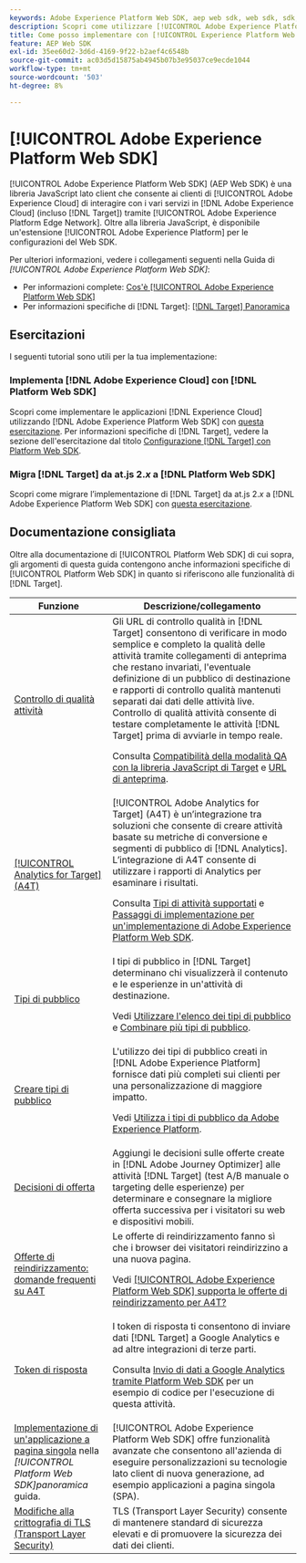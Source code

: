 ```yaml
---
keywords: Adobe Experience Platform Web SDK, aep web sdk, web sdk, sdk, adobe experience cloud, platform edge network, adobe experience platform edge network, edge network, aep edge network, Adobe Experience Platform Web SDK0
description: Scopri come utilizzare [!UICONTROL Adobe Experience Platform Web SDK] per interagire con i vari servizi di [!UICONTROL Adobe Experience Cloud] tramite [!UICONTROL AEP Edge Network].
title: Come posso implementare con [!UICONTROL Experience Platform Web SDK]?
feature: AEP Web SDK
exl-id: 35ee60d2-3d6d-4169-9f22-b2aef4c6548b
source-git-commit: ac03d5d15875ab4945b07b3e95037ce9ecde1044
workflow-type: tm+mt
source-wordcount: '503'
ht-degree: 8%

---
```


# [!UICONTROL Adobe Experience Platform Web SDK]

[!UICONTROL Adobe Experience Platform Web SDK] (AEP Web SDK) è una libreria JavaScript lato client che consente ai clienti di [!UICONTROL Adobe Experience Cloud] di interagire con i vari servizi in [!DNL Adobe Experience Cloud] (incluso [!DNL Target]) tramite [!UICONTROL Adobe Experience Platform Edge Network]. Oltre alla libreria JavaScript, è disponibile un&#39;estensione [!UICONTROL Adobe Experience Platform] per le configurazioni del Web SDK.

Per ulteriori informazioni, vedere i collegamenti seguenti nella Guida di *[!UICONTROL Adobe Experience Platform Web SDK]*:

* Per informazioni complete: [Cos&#39;è [!UICONTROL Adobe Experience Platform Web SDK]](https://experienceleague.adobe.com/docs/experience-platform/edge/home.html?lang=it)
* Per informazioni specifiche di [!DNL Target]: [[!DNL Target] Panoramica](https://experienceleague.adobe.com/docs/experience-platform/edge/personalization/adobe-target/target-overview.html?lang=it)

## Esercitazioni

I seguenti tutorial sono utili per la tua implementazione:

### Implementa [!DNL Adobe Experience Cloud] con [!DNL Platform Web SDK]

Scopri come implementare le applicazioni [!DNL Experience Cloud] utilizzando [!DNL Adobe Experience Platform Web SDK] con [questa esercitazione](https://experienceleague.adobe.com/docs/platform-learn/implement-web-sdk/overview.html?lang=it). Per informazioni specifiche di [!DNL Target], vedere la sezione dell&#39;esercitazione dal titolo [Configurazione [!DNL Target] con Platform Web SDK](https://experienceleague.adobe.com/docs/platform-learn/implement-web-sdk/applications-setup/setup-target.html?lang=it).

### Migra [!DNL Target] da at.js 2.*x* a [!DNL Platform Web SDK]

Scopri come migrare l’implementazione di [!DNL Target] da at.js 2.*x* a [!DNL Adobe Experience Platform Web SDK] con [questa esercitazione](https://experienceleague.adobe.com/docs/platform-learn/migrate-target-to-websdk/introduction.html?lang=it).

## Documentazione consigliata

Oltre alla documentazione di [!UICONTROL Platform Web SDK] di cui sopra, gli argomenti di questa guida contengono anche informazioni specifiche di [!UICONTROL Platform Web SDK] in quanto si riferiscono alle funzionalità di [!DNL Target].

| Funzione | Descrizione/collegamento |
| --- | --- |
| [Controllo di qualità attività](https://experienceleague.adobe.com/docs/target/using/activities/activity-qa/activity-qa.html?lang=it) | Gli URL di controllo qualità in [!DNL Target] consentono di verificare in modo semplice e completo la qualità delle attività tramite collegamenti di anteprima che restano invariati, l&#39;eventuale definizione di un pubblico di destinazione e rapporti di controllo qualità mantenuti separati dai dati delle attività live. Controllo di qualità attività consente di testare completamente le attività [!DNL Target] prima di avviarle in tempo reale.<p>Consulta [Compatibilità della modalità QA con la libreria JavaScript di Target](https://experienceleague.adobe.com/docs/target/using/activities/activity-qa/activity-qa.html?lang=it#compatibility) e [URL di anteprima](https://experienceleague.adobe.com/docs/target/using/activities/activity-qa/activity-qa.html?lang=it#preview). |
| [[!UICONTROL Analytics for Target] (A4T)](https://experienceleague.adobe.com/docs/target/using/integrate/a4t/a4t.html?lang=it) | [!UICONTROL Adobe Analytics for Target] (A4T) è un’integrazione tra soluzioni che consente di creare attività basate su metriche di conversione e segmenti di pubblico di [!DNL Analytics]. L’integrazione di A4T consente di utilizzare i rapporti di Analytics per esaminare i risultati.<p>Consulta [Tipi di attività supportati](https://experienceleague.adobe.com/docs/target/using/integrate/a4t/a4t.html?lang=it#section_F487896214BF4803AF78C552EF1669AA) e [Passaggi di implementazione per un&#39;implementazione di Adobe Experience Platform Web SDK](https://experienceleague.adobe.com/docs/target/using/integrate/a4t/a4timplementation.html?lang=it#platform). |
| [Tipi di pubblico](https://experienceleague.adobe.com/docs/target/using/audiences/target.html?lang=it) | I tipi di pubblico in [!DNL Target] determinano chi visualizzerà il contenuto e le esperienze in un&#39;attività di destinazione.<p>Vedi [Utilizzare l&#39;elenco dei tipi di pubblico](https://experienceleague.adobe.com/docs/target/using/audiences/create-audiences/audiences.html?lang=it#use-list) e [Combinare più tipi di pubblico](https://experienceleague.adobe.com/docs/target/using/audiences/combining-multiple-audiences.html?lang=it). |
| [Creare tipi di pubblico](https://experienceleague.adobe.com/docs/target/using/audiences/create-audiences/audiences.html?lang=it) | L&#39;utilizzo dei tipi di pubblico creati in [!DNL Adobe Experience Platform] fornisce dati più completi sui clienti per una personalizzazione di maggiore impatto.<p>Vedi [Utilizza i tipi di pubblico da Adobe Experience Platform](https://experienceleague.adobe.com/docs/target/using/audiences/create-audiences/audiences.html?lang=it#aep). |
| [Decisioni di offerta](https://experienceleague.adobe.com/docs/target/using/integrate/ajo/offer-decision.html?lang=it) | Aggiungi le decisioni sulle offerte create in [!DNL Adobe Journey Optimizer] alle attività [!DNL Target] (test A/B manuale o targeting delle esperienze) per determinare e consegnare la migliore offerta successiva per i visitatori su web e dispositivi mobili. |
| [Offerte di reindirizzamento: domande frequenti su A4T](https://experienceleague.adobe.com/docs/target/using/integrate/a4t/a4t-faq/a4t-faq-redirect-offers.html?lang=it) | Le offerte di reindirizzamento fanno sì che i browser dei visitatori reindirizzino a una nuova pagina.<p>Vedi [[!UICONTROL Adobe Experience Platform Web SDK] supporta le offerte di reindirizzamento per A4T?](https://experienceleague.adobe.com/docs/target/using/integrate/a4t/a4t-faq/a4t-faq-redirect-offers.html?lang=it#platform) |
| [Token di risposta](https://experienceleague.adobe.com/docs/target/using/administer/response-tokens.html?lang=it) | I token di risposta ti consentono di inviare dati [!DNL Target] a Google Analytics e ad altre integrazioni di terze parti.<p>Consulta [Invio di dati a Google Analytics tramite Platform Web SDK](https://experienceleague.adobe.com/docs/target/using/administer/response-tokens.html?lang=it#sending-data-to-google-analytics-via-platform-web-sdk) per un esempio di codice per l&#39;esecuzione di questa attività. |
| [Implementazione di un&#39;applicazione a pagina singola](https://experienceleague.adobe.com/docs/experience-platform/edge/personalization/adobe-target/spa-implementation.html?lang=it) nella *[!UICONTROL Platform Web SDK]panoramica* guida. | [!UICONTROL Adobe Experience Platform Web SDK] offre funzionalità avanzate che consentono all&#39;azienda di eseguire personalizzazioni su tecnologie lato client di nuova generazione, ad esempio applicazioni a pagina singola (SPA). |
| [Modifiche alla crittografia di TLS (Transport Layer Security)](/help/dev/before-implement/tls-transport-layer-security-encryption.md) | TLS (Transport Layer Security) consente di mantenere standard di sicurezza elevati e di promuovere la sicurezza dei dati dei clienti. |
